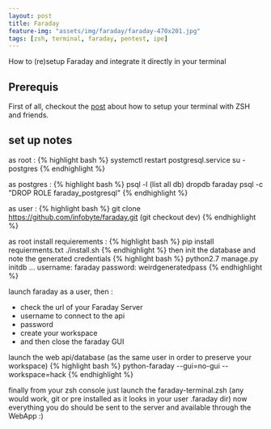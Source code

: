 ```yaml
---
layout: post
title: Faraday
feature-img: "assets/img/faraday/faraday-470x201.jpg"
tags: [zsh, terminal, faraday, pentest, ipe]
---
```



How to (re)setup Faraday and integrate it directly in your terminal

## Prerequis

First of all, checkout the [post](https://cristalcorp.github.io/2018/10/14/Terminal.html) about how to setup your terminal with ZSH and friends.


## set up notes
as root :
{% highlight bash %}
systemctl restart postgresql.service
su - postgres
{% endhighlight %}

as postgres :
{% highlight bash %}
psql -l (list all db)
dropdb faraday
psql -c "DROP ROLE faraday_postgresql"
{% endhighlight %}

as user :
{% highlight bash %}
git clone https://github.com/infobyte/faraday.git
(git checkout dev)
{% endhighlight %}

as root install requierements :
{% highlight bash %}
pip install requierments.txt
./install.sh
{% endhighlight %}
then init the database and note the generated credentials
{% highlight bash %}
python2.7 manage.py initdb
...
username: faraday
password: weirdgeneratedpass
{% endhighlight %}

launch faraday as a user, then :
- check the url of your Faraday Server
- username to connect to the api
- password
- create your workspace
- and then close the faraday GUI

launch the web api/database (as the same user in order to preserve your workspace)
{% highlight bash %}
python-faraday --gui=no-gui --workspace=hack
{% endhighlight %}

finally from your zsh console just launch the faraday-terminal.zsh (any would work, git or pre installed as it looks in your user .faraday dir)
now everything you do should be sent to the server and available through the WebApp :)
